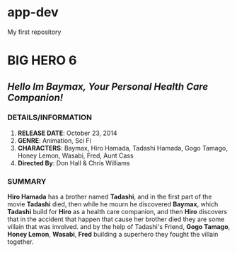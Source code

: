 # app-dev
My first repository

# **BIG HERO 6** 

## *Hello Im Baymax, Your Personal Health Care Companion!*

### **DETAILS/INFORMATION**

1. **RELEASE DATE**: October 23, 2014
2. **GENRE**: Animation, Sci Fi
3. **CHARACTERS**: Baymax, Hiro Hamada, Tadashi Hamada, Gogo Tamago, Honey Lemon, Wasabi, Fred, Aunt Cass
4. **Directed By**: Don Hall & Chris Williams

### **SUMMARY**

**Hiro Hamada** has a brother named **Tadashi**, and in the first part of the movie **Tadashi** died, then while he mourn he discovered **Baymax**, which **Tadashi** build for **Hiro** as a health care companion, and then **Hiro** discovers that in the accident that happen that cause her brother died they are some villain that was involved. and by the help of Tadashi's Friend, **Gogo Tamago**, **Honey Lemon**, **Wasabi**, **Fred** building a superhero they fought the villain together.

